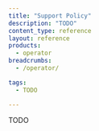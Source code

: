 ```yaml
---
title: "Support Policy"
description: "TODO"
content_type: reference
layout: reference
products:
  - operator
breadcrumbs:
  - /operator/

tags:
  - TODO

---
```


TODO